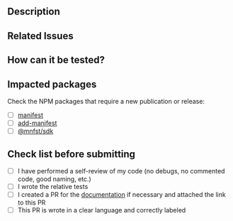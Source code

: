 ## Description

## Related Issues

## How can it be tested?

## Impacted packages

Check the NPM packages that require a new publication or release:

- [ ] [manifest](https://www.npmjs.com/package/manifest)
- [ ] [add-manifest](https://www.npmjs.com/package/add-manifest)
- [ ] [@mnfst/sdk](https://www.npmjs.com/package/@mnfst/sdk)

## Check list before submitting

- [ ] I have performed a self-review of my code (no debugs, no commented code, good naming, etc.)
- [ ] I wrote the relative tests
- [ ] I created a PR for the [documentation](https://github.com/mnfst/docs) if necessary and attached the link to this PR
- [ ] This PR is wrote in a clear language and correctly labeled
